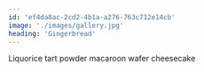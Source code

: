 ```yaml
---
id: 'ef4da8ac-2cd2-4b1a-a276-763c712e14cb'
image: './images/gallery.jpg'
heading: 'Gingerbread'
---
```


Liquorice tart powder macaroon wafer cheesecake
